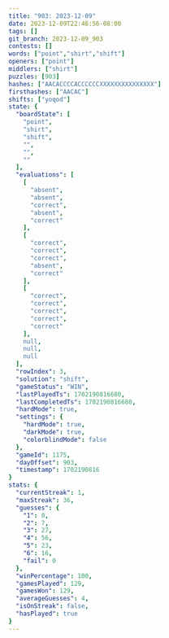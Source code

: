 ```yaml
---
title: "903: 2023-12-09"
date: 2023-12-09T22:46:56-08:00
tags: []
git_branch: 2023-12-09_903
contests: []
words: ["point","shirt","shift"]
openers: ["point"]
middlers: ["shirt"]
puzzles: [903]
hashes: ["AACACCCCACCCCCCXXXXXXXXXXXXXXX"]
firsthashes: ["AACAC"]
shifts: ["yoqod"]
state: {
  "boardState": [
    "point",
    "shirt",
    "shift",
    "",
    "",
    ""
  ],
  "evaluations": [
    [
      "absent",
      "absent",
      "correct",
      "absent",
      "correct"
    ],
    [
      "correct",
      "correct",
      "correct",
      "absent",
      "correct"
    ],
    [
      "correct",
      "correct",
      "correct",
      "correct",
      "correct"
    ],
    null,
    null,
    null
  ],
  "rowIndex": 3,
  "solution": "shift",
  "gameStatus": "WIN",
  "lastPlayedTs": 1702190816680,
  "lastCompletedTs": 1702190816680,
  "hardMode": true,
  "settings": {
    "hardMode": true,
    "darkMode": true,
    "colorblindMode": false
  },
  "gameId": 1175,
  "dayOffset": 903,
  "timestamp": 1702190816
}
stats: {
  "currentStreak": 1,
  "maxStreak": 36,
  "guesses": {
    "1": 0,
    "2": 7,
    "3": 27,
    "4": 56,
    "5": 23,
    "6": 16,
    "fail": 0
  },
  "winPercentage": 100,
  "gamesPlayed": 129,
  "gamesWon": 129,
  "averageGuesses": 4,
  "isOnStreak": false,
  "hasPlayed": true
}
---
```

<!-- more -->
